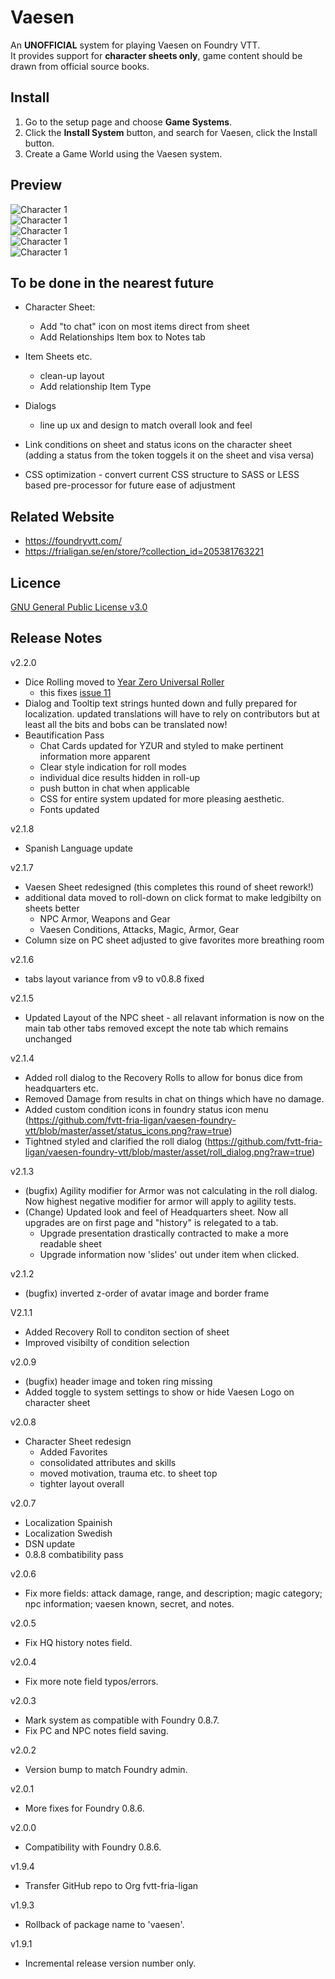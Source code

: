 # Vaesen
An **UNOFFICIAL** system for playing Vaesen on Foundry VTT.  
It provides support for **character sheets only**, game content should be drawn from official source books.

## Install
1. Go to the setup page and choose **Game Systems**.
2. Click the **Install System** button, and search for Vaesen, click the Install button.
3. Create a Game World using the Vaesen system.

## Preview
![Character 1](https://github.com/fvtt-fria-ligan/vaesen-foundry-vtt/blob/master/asset/screen_shot.png?raw=true)  
![Character 1](https://github.com/fvtt-fria-ligan/vaesen-foundry-vtt/blob/master/asset/player_update.png?raw=true)  
![Character 1](https://github.com/fvtt-fria-ligan/vaesen-foundry-vtt/blob/master/asset/npc.png?raw=true)  
![Character 1](https://github.com/fvtt-fria-ligan/vaesen-foundry-vtt/blob/master/asset/vaesen.png?raw=true)  
![Character 1](https://github.com/fvtt-fria-ligan/vaesen-foundry-vtt/blob/master/asset/headquarter.png?raw=true)    

## To be done in the nearest future

* Character Sheet:
    * Add "to chat" icon on most items direct from sheet
    * Add Relationships Item box to Notes tab
     
* Item Sheets etc.
    * clean-up layout
    * Add relationship Item Type

* Dialogs
    * line up ux and design to match overall look and feel

* Link conditions on sheet and status icons on the character sheet (adding a status from the token toggels it on the sheet and visa versa)

* CSS optimization - convert current CSS structure to SASS or LESS based pre-processor for future ease of adjustment

## Related Website
- https://foundryvtt.com/
- https://frialigan.se/en/store/?collection_id=205381763221

## Licence
[GNU General Public License v3.0](https://choosealicense.com/licenses/gpl-3.0/)

## Release Notes
v2.2.0 
- Dice Rolling moved to [Year Zero Universal Roller](https://github.com/Stefouch/foundry-year-zero-roller)
    - this fixes [issue 11](https://github.com/fvtt-fria-ligan/vaesen-foundry-vtt/issues/11)
- Dialog and Tooltip text strings hunted down and fully prepared for localization. updated translations will have to rely on contributors but at least all the bits and bobs can be translated now!
- Beautification Pass 
    - Chat Cards updated for YZUR and styled to make pertinent information more apparent
    - Clear style indication for roll modes
    - individual dice results hidden in roll-up 
    - push button in chat when applicable
    - CSS for entire system updated for more pleasing aesthetic.
    - Fonts updated 

v2.1.8
- Spanish Language update

v2.1.7
- Vaesen Sheet redesigned (this completes this round of sheet rework!)
- additional data moved to roll-down on click format to make ledgibilty on sheets better
    - NPC Armor, Weapons and Gear 
    - Vaesen Conditions, Attacks, Magic, Armor, Gear 
- Column size on PC sheet adjusted to give favorites more breathing room

v2.1.6
- tabs layout variance from v9 to v0.8.8 fixed

v2.1.5
- Updated Layout of the NPC sheet - all relavant information is now on the main tab other tabs removed except the note tab which remains unchanged

v2.1.4
- Added roll dialog to the Recovery Rolls to allow for bonus dice from headquarters etc.
- Removed Damage from results in chat on things which have no damage.
- Added custom condition icons in foundry status icon menu (https://github.com/fvtt-fria-ligan/vaesen-foundry-vtt/blob/master/asset/status_icons.png?raw=true) 
- Tightned styled and clarified the roll dialog (https://github.com/fvtt-fria-ligan/vaesen-foundry-vtt/blob/master/asset/roll_dialog.png?raw=true) 


v2.1.3
- (bugfix) Agility modifier for Armor was not calculating in the roll dialog.  Now highest negative modifier for armor will apply to agility tests.
- (Change) Updated look and feel of Headquarters sheet.  Now all upgrades are on first page and "history" is relegated to a tab.
    - Upgrade presentation drastically contracted to make a more readable sheet
    - Upgrade information now 'slides' out under item when clicked.

v2.1.2
- (bugfix) inverted z-order of avatar image and border frame

V2.1.1
- Added Recovery Roll to conditon section of sheet
- Improved visibilty of condition selection

v2.0.9
- (bugfix) header image and token ring missing
- Added toggle to system settings to show or hide Vaesen Logo on character sheet 

v2.0.8
- Character Sheet redesign 
    - Added Favorites
    - consolidated attributes and skills
    - moved motivation, trauma etc. to sheet top
    - tighter layout overall


v2.0.7 
 - Localization Spainish
 - Localization Swedish
 - DSN update
 - 0.8.8 combatibility pass

v2.0.6
- Fix more fields: attack damage, range, and description; magic category; npc information; vaesen known, secret, and notes.

v2.0.5
- Fix HQ history notes field.

v2.0.4
- Fix more note field typos/errors.

v2.0.3
- Mark system as compatible with Foundry 0.8.7.
- Fix PC and NPC notes field saving.

v2.0.2
- Version bump to match Foundry admin.

v2.0.1
- More fixes for Foundry 0.8.6.

v2.0.0
- Compatibility with Foundry 0.8.6.

v1.9.4
- Transfer GitHub repo to Org fvtt-fria-ligan

v1.9.3
- Rollback of package name to 'vaesen'.

v1.9.1 
- Incremental release version number only.

